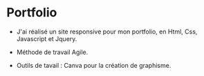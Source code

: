 # Portfolio

* J'ai réalisé un site responsive pour mon portfolio, en Html, Css, Javascript et Jquery.
 
*  Méthode de travail Agile.

*  Outils de tavail : Canva pour la création de graphisme.


